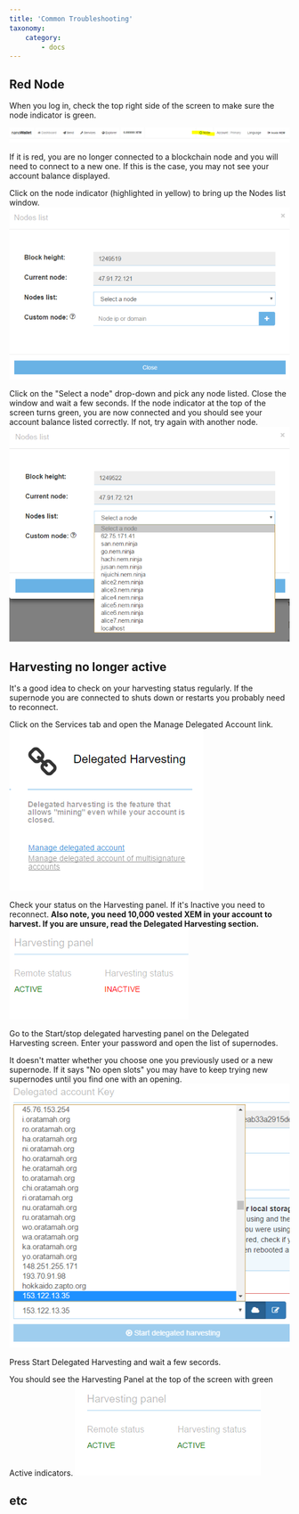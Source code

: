 ```yaml
---
title: 'Common Troubleshooting'
taxonomy:
    category:
        - docs
---
```


## Red Node
When you log in, check the top right side of the screen to make sure the node indicator is green.

![](NodeSelect3.PNG)

If it is red, you are no longer connected to a blockchain node and you will need to connect to a new one. If this is the case, you may not see your account balance displayed.

Click on the node indicator (highlighted in yellow) to bring up the Nodes list window.
![](NodeSelect.PNG)

Click on the "Select a node" drop-down and pick any node listed. Close the window and wait a few seconds. If the node indicator at the top of the screen turns green, you are now connected and you should see your account balance listed correctly. If not, try again with another node.
![](NodeSelect2.PNG)

## Harvesting no longer active

It's a good idea to check on your harvesting status regularly. If the supernode you are connected to shuts down or restarts you probably need to reconnect. 

Click on the Services tab and open the Manage Delegated Account link.
![](Delegated1.PNG)

Check your status on the Harvesting panel. If it's Inactive you need to reconnect.
**Also note, you need 10,000 vested XEM in your account to harvest. If you are unsure, read the Delegated Harvesting section.**
![](Delegated3.PNG)

Go to the Start/stop delegated harvesting panel on the Delegated Harvesting screen. Enter your password and open the list of supernodes.

It doesn't matter whether you choose one you previously used or a new supernode. If it says "No open slots" you may have to keep trying new supernodes until you find one with an opening. 
![](Delegated4.PNG)

Press Start Delegated Harvesting and wait a few secords. 

You should see the Harvesting Panel at the top of the screen with green Active indicators.
![](Delegated2.PNG)

## etc